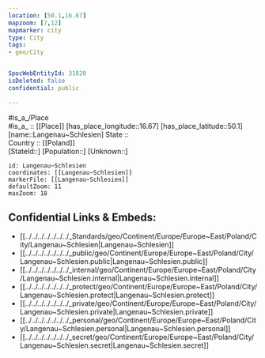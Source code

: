 ```yaml
---
location: [50.1,16.67] 
mapzoom: [7,12] 
mapmarker: city 
type: City
tags:
- geo/City


SpocWebEntityId: 31820
isDeleted: false
confidential: public

---
```

#is_a_/Place  
#is_a_ :: [[Place]] 
[has_place_longitude::16.67] 
[has_place_latitude::50.1] 
[name::Langenau~Schlesien] 
State ::  
Country :: [[Poland]]  
[StateId::] 
[Population::] 
[Unknown::] 


```leaflet
id: Langenau~Schlesien
coordinates: [[Langenau~Schlesien]] 
markerFile: [[Langenau~Schlesien]] 
defaultZoom: 11 
maxZoom: 18
```


## Confidential Links & Embeds: 
- [[../../../../../../../_Standards/geo/Continent/Europe/Europe~East/Poland/City/Langenau~Schlesien|Langenau~Schlesien]] 
- [[../../../../../../../_public/geo/Continent/Europe/Europe~East/Poland/City/Langenau~Schlesien.public|Langenau~Schlesien.public]] 
- [[../../../../../../../_internal/geo/Continent/Europe/Europe~East/Poland/City/Langenau~Schlesien.internal|Langenau~Schlesien.internal]] 
- [[../../../../../../../_protect/geo/Continent/Europe/Europe~East/Poland/City/Langenau~Schlesien.protect|Langenau~Schlesien.protect]] 
- [[../../../../../../../_private/geo/Continent/Europe/Europe~East/Poland/City/Langenau~Schlesien.private|Langenau~Schlesien.private]] 
- [[../../../../../../../_personal/geo/Continent/Europe/Europe~East/Poland/City/Langenau~Schlesien.personal|Langenau~Schlesien.personal]] 
- [[../../../../../../../_secret/geo/Continent/Europe/Europe~East/Poland/City/Langenau~Schlesien.secret|Langenau~Schlesien.secret]] 

